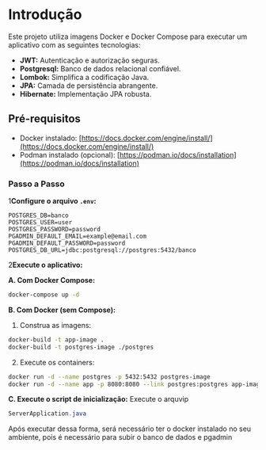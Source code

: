 # Introdução

Este projeto utiliza imagens Docker e Docker Compose para executar um aplicativo com as seguintes tecnologias:

* **JWT:** Autenticação e autorização seguras.
* **Postgresql:** Banco de dados relacional confiável.
* **Lombok:** Simplifica a codificação Java.
* **JPA:** Camada de persistência abrangente.
* **Hibernate:** Implementação JPA robusta.

## Pré-requisitos

* Docker instalado: [https://docs.docker.com/engine/install/](https://docs.docker.com/engine/install/)
* Podman instalado (opcional): [https://podman.io/docs/installation](https://podman.io/docs/installation)

### Passo a Passo

1**Configure o arquivo `.env`:**

```
POSTGRES_DB=banco
POSTGRES_USER=user
POSTGRES_PASSWORD=password
PGADMIN_DEFAULT_EMAIL=example@email.com
PGADMIN_DEFAULT_PASSWORD=password
POSTGRES_DB_URL=jdbc:postgresql://postgres:5432/banco
```

2**Execute o aplicativo:**

**A. Com Docker Compose:**

```bash
docker-compose up -d
```

**B. Com Docker (sem Compose):**

1. Construa as imagens:
```bash
docker-build -t app-image .
docker-build -t postgres-image ./postgres
```

2. Execute os containers:
```bash
docker run -d --name postgres -p 5432:5432 postgres-image
docker run -d --name app -p 8080:8080 --link postgres:postgres app-image
```

**C. Execute o script de inicialização:**
Execute o arquvip 

```java
ServerApplication.java
```
Após executar dessa forma, será necessário ter o docker instalado no seu ambiente, pois é necessário para subir o banco de dados e pgadmin
